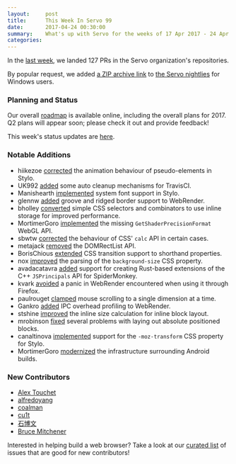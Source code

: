 ```yaml
---
layout:     post
title:      This Week In Servo 99
date:       2017-04-24 00:30:00
summary:    What's up with Servo for the weeks of 17 Apr 2017 - 24 Apr 2017
categories:
---
```


In the [last week](https://github.com/pulls?utf8=%E2%9C%93&q=is%3Apr+is%3Amerged+closed%3A2017-04-17..2017-04-24+user%3Aservo+),
we landed 127 PRs in the Servo organization's repositories.

By popular request, we added [a ZIP archive link](https://github.com/servo/download.servo.org/pull/30) to [the Servo nightlies](http://download.servo.org/) for Windows users.

### Planning and Status

Our overall [roadmap](https://github.com/servo/servo/wiki/Roadmap) is available online, including the overall plans for 2017.
Q2 plans will appear soon; please check it out and provide feedback!

This week's status updates are [here](https://www.standu.ps/project/servo/).

### Notable Additions

- hiikezoe [corrected](https://github.com/servo/servo/pull/16580) the animation behaviour of pseudo-elements in Stylo.
- UK992 [added](https://github.com/servo/servo/pull/16573) some auto cleanup mechanisms for TravisCI.
- Manishearth [implemented](https://github.com/servo/servo/pull/16564) system font support in Stylo.
- glennw [added](https://github.com/servo/webrender/pull/1147) groove and ridged border support to WebRender.
- bholley [converted](https://github.com/servo/servo/pull/16549) simple CSS selectors and combinators to use inline storage for improved performance.
- MortimerGoro [implemented](https://github.com/servo/servo/pull/16544) the missing `GetShaderPrecisionFormat` WebGL API.
- sbwtw [corrected](https://github.com/servo/servo/pull/16541) the behaviour of CSS' `calc` API in certain cases.
- metajack [removed](https://github.com/servo/servo/pull/16530) the DOMRectList API.
- BorisChious [extended](https://github.com/servo/servo/pull/16527) CSS transition support to shorthand properties.
- nox [improved](https://github.com/servo/servo/pull/165130) the parsing of the `background-size` CSS property.
- avadacatavra [added](https://github.com/servo/rust-mozjs/pull/353) support for creating Rust-based extensions of the C++ `JSPrincipals` API for SpiderMonkey.
- kvark [avoided](https://github.com/servo/webrender/pull/1128) a panic in WebRender encountered when using it through Firefox.
- paulrouget [clamped](https://github.com/servo/servo/pull/16498) mouse scrolling to a single dimension at a time.
- Gankro [added](https://github.com/servo/webrender/pull/1123) IPC overhead profiling to WebRender.
- stshine [improved](https://github.com/servo/servo/pull/16337) the inline size calculation for inline block layout.
- mrobinson [fixed](https://github.com/servo/servo/pull/16336) several problems with laying out absolute positioned blocks.
- canaltinova [implemented](https://github.com/servo/servo/pull/16231) support for the `-moz-transform` CSS property for Stylo.
- MortimerGoro [modernized](https://github.com/servo/servo/pull/15773) the infrastructure surrounding Android builds.

### New Contributors

- [Alex Touchet](https://github.com/atouchet)
- [alfredoyang](https://github.com/)
- [coalman](https://github.com/coalman)
- [cu1t](https://github.com/cu1t)
- [石博文](https://github.com/sbwtw)
- [Bruce Mitchener](https://github.com/waywardmonkeys)

Interested in helping build a web browser? Take a look at our [curated list](https://starters.servo.org/) of issues that are good for new contributors!
